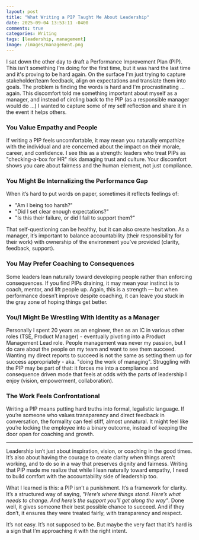 ```yaml
---
layout: post
title: "What Writing a PIP Taught Me About Leadership"
date: 2025-09-04 13:53:11 -0400
comments: true
categories: Writing
tags: [leadership, management]
image: /images/management.png
---
```


I sat down the other day to draft a Performance Improvement Plan (PIP). This isn't something I'm doing for the first time, but it was hard the last time and it's proving to be hard again. On the surface I'm just trying to capture stakeholder/team feedback, align on expectations and translate them into goals. The problem is finding the words is hard and I'm procrastinating ... again. This discomfort told me something important about myself as a manager, and instead of circling back to the PIP (as a responsible manager would do ...) I wanted to capture some of my self reflection and share it in the event it helps others.

### You Value Empathy and People

If writing a PIP feels uncomfortable, it may mean you naturally empathize with the individual and are concerned about the impact on their morale, career, and confidence. I see this as a strength: leaders who treat PIPs as "checking-a-box for HR" risk damaging trust and culture. Your discomfort shows you care about fairness and the human element, not just compliance.

### You Might Be Internalizing the Performance Gap

When it’s hard to put words on paper, sometimes it reflects feelings of:

* "Am I being too harsh?"
* "Did I set clear enough expectations?"
* "Is this their failure, or did I fail to support them?"

That self-questioning can be healthy, but it can also create hesitation. As a manager, it’s important to balance accountability (their responsibility for their work) with ownership of the environment you’ve provided (clarity, feedback, support).

### You May Prefer Coaching to Consequences

Some leaders lean naturally toward developing people rather than enforcing consequences. If you find PIPs draining, it may mean your instinct is to coach, mentor, and lift people up. Again, this is a strength — but when performance doesn’t improve despite coaching, it can leave you stuck in the gray zone of hoping things get better.

### You/I Might Be Wrestling With Identity as a Manager

Personally I spent 20 years as an engineer, then as an IC in various other roles (TSE, Product Manager) - eventually pivoting into a Product Management Lead role. People management was never my passion, but I do care about the people on my team and want to see them succeed. Wanting my direct reports to succeed is not the same as setting them up for success appropriately - aka. "doing the work of managing". Struggling with the PIP may be part of that: it forces me into a compliance and consequence driven mode that feels at odds with the parts of leadership I enjoy (vision, empowerment, collaboration).

### The Work Feels Confrontational

Writing a PIP means putting hard truths into formal, legalistic language. If you’re someone who values transparency and direct feedback in conversation, the formality can feel stiff, almost unnatural. It might feel like you’re locking the employee into a binary outcome, instead of keeping the door open for coaching and growth.

----

Leadership isn’t just about inspiration, vision, or coaching in the good times. It’s also about having the courage to create clarity when things aren’t working, and to do so in a way that preserves dignity and fairness. Writing that PIP made me realize that while I lean naturally toward empathy, I need to build comfort with the accountability side of leadership too.

What I learned is this: a PIP isn’t a punishment. It’s a framework for clarity. It’s a structured way of saying, _"Here’s where things stand. Here’s what needs to change. And here’s the support you’ll get along the way"_. Done well, it gives someone their best possible chance to succeed. And if they don’t, it ensures they were treated fairly, with transparency and respect.

It’s not easy. It’s not supposed to be. But maybe the very fact that it’s hard is a sign that I’m approaching it with the right intent.